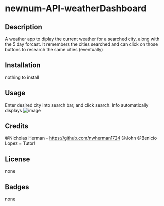 # newnum-API-weatherDashboard

## Description

A weather app to diplay the current weather for a searched city, along with the 5 day forcast. It remembers the cities searched and can click on those buttons to research the same cities (eventually)

## Installation

nothing to install

## Usage

Enter desired city into search bar, and click search. Info automatically displays 
![image](https://user-images.githubusercontent.com/117390778/211298346-97f59589-451f-41b7-b1db-3a9a731c040d.png)

## Credits

@Nicholas Herman - https://github.com/nwherman1724
@John
@Benicio Lopez = Tutor! 

## License

none 

## Badges

none


